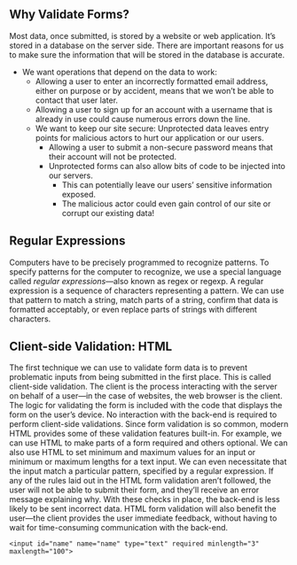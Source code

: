 ## Why Validate Forms?

Most data, once submitted, is stored by a website or web application. It’s stored in a database on the server side. 
There are important reasons for us to make sure the information that will be stored in the database is accurate.
- We want operations that depend on the data to work: 
  - Allowing a user to enter an incorrectly formatted email address, either on purpose or by accident, means that we won’t be able to contact that user later. 
  - Allowing a user to sign up for an account with a username that is already in use could cause numerous errors down the line. 
  - We want to keep our site secure: Unprotected data leaves entry points for malicious actors to hurt our application or our users. 
    - Allowing a user to submit a non-secure password means that their account will not be protected. 
    - Unprotected forms can also allow bits of code to be injected into our servers. 
      - This can potentially leave our users’ sensitive information exposed. 
      - The malicious actor could even gain control of our site or corrupt our existing data!


## Regular Expressions

Computers have to be precisely programmed to recognize patterns. 
To specify patterns for the computer to recognize, we use a special language called _regular expressions_—also known as regex or regexp. 
A regular expression is a sequence of characters representing a pattern. 
We can use that pattern to match a string, match parts of a string, confirm that data is formatted acceptably, or even replace parts of strings with different characters.


## Client-side Validation: HTML

The first technique we can use to validate form data is to prevent problematic inputs from being submitted in the first place. This is called client-side validation. The client is the process interacting with the server on behalf of a user—in the case of websites, the web browser is the client. The logic for validating the form is included with the code that displays the form on the user’s device. No interaction with the back-end is required to perform client-side validations.
Since form validation is so common, modern HTML provides some of these validation features built-in. For example, we can use HTML to make parts of a form required and others optional. We can also use HTML to set minimum and maximum values for an input or minimum or maximum lengths for a text input. We can even necessitate that the input match a particular pattern, specified by a regular expression.
If any of the rules laid out in the HTML form validation aren’t followed, the user will not be able to submit their form, and they’ll receive an error message explaining why. With these checks in place, the back-end is less likely to be sent incorrect data. HTML form validation will also benefit the user—the client provides the user immediate feedback, without having to wait for time-consuming communication with the back-end.

```
<input id="name" name="name" type="text" required minlength="3" maxlength="100">
```

